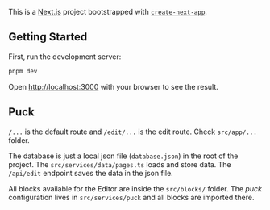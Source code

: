 This is a [Next.js](https://nextjs.org) project bootstrapped with [`create-next-app`](https://nextjs.org/docs/app/api-reference/cli/create-next-app).

## Getting Started

First, run the development server:

```bash
pnpm dev
```

Open [http://localhost:3000](http://localhost:3000) with your browser to see the result.

## Puck

`/...` is the default route and `/edit/...` is the edit route. Check `src/app/...` folder.

The database is just a local json file (`database.json`) in the root of the project. The `src/services/data/pages.ts` loads and store data. The `/api/edit` endpoint saves the data in the json file.

All blocks available for the Editor are inside the `src/blocks/` folder. The *puck* configuration lives in `src/services/puck` and all blocks are imported there.
